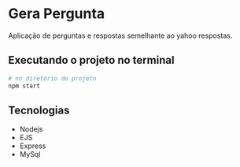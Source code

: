 # Gera Pergunta

Aplicação de perguntas e respostas semelhante ao yahoo respostas.

## Executando o projeto no terminal

```bash
# no diretório do projeto
npm start
```
## Tecnologias

- Nodejs
- EJS
- Express
- MySql
